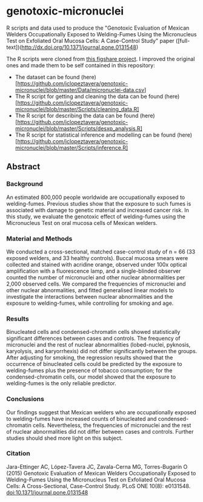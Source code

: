 # genotoxic-micronuclei

R scripts and data used to produce the "Genotoxic Evaluation of Mexican Welders Occupationally Exposed to Welding-Fumes Using the Micronucleus Test on Exfoliated Oral Mucosa Cells: A Case-Control Study" paper ([full-text])(http://dx.doi.org/10.1371/journal.pone.0131548)

The R scripts were cloned from [this figshare project](https://figshare.com/projects/Genotoxic_Evaluation_of_Mexican_Welders_Occupationally_Exposed_to_Welding_Fumes_Using_the_Micronucleus_Test_on_Exfoliated_Oral_Mucosa_Cells_A_Case_Control_Study/3472). I improved the original ones and made them to be self contained in this repository:

*   The dataset can be found (here)[https://github.com/jclopeztavera/genotoxic-micronuclei/blob/master/Data/micronuclei-data.csv]
*   The R script for getting and cleaning the data can be found (here)[https://github.com/jclopeztavera/genotoxic-micronuclei/blob/master/Scripts/cleaning_data.R]
*   The R script for describing the data can be found (here)[https://github.com/jclopeztavera/genotoxic-micronuclei/blob/master/Scripts/desxp_analysis.R]
*   The R script for statistical inference and modelling can be found (here)[https://github.com/jclopeztavera/genotoxic-micronuclei/blob/master/Scripts/inference.R]

## Abstract
### Background 
An estimated 800,000 people worldwide are occupationally exposed to welding-fumes. Previous studies show that the exposure to such fumes is associated with damage to genetic material and increased cancer risk. In this study, we evaluate the genotoxic effect of welding-fumes using the Micronucleus Test on oral mucosa cells of Mexican welders.

### Material and Methods
We conducted a cross-sectional, matched case-control study of n = 66 (33 exposed welders, and 33 healthy controls). Buccal mucosa smears were collected and stained with acridine orange, observed under 100x optical amplification with a fluorescence lamp, and a single-blinded observer counted the number of micronuclei and other nuclear abnormalities per 2,000 observed cells. We compared the frequencies of micronuclei and other nuclear abnormalities, and fitted generalised linear models to investigate the interactions between nuclear abnormalities and the exposure to welding-fumes, while controlling for smoking and age.

### Results 
Binucleated cells and condensed-chromatin cells showed statistically significant differences between cases and controls. The frequency of micronuclei and the rest of nuclear abnormalities (lobed-nuclei, pyknosis, karyolysis, and karyorrhexis) did not differ significantly between the groups. After adjusting for smoking, the regression results showed that the occurrence of binucleated cells could be predicted by the exposure to welding-fumes plus the presence of tobacco consumption; for the condensed-chromatin cells, our model showed that the exposure to welding-fumes is the only reliable predictor.

### Conclusions 
Our findings suggest that Mexican welders who are occupationally exposed to welding-fumes have increased counts of binucleated and condensed-chromatin cells. Nevertheless, the frequencies of micronuclei and the rest of nuclear abnormalities did not differ between cases and controls. Further studies should shed more light on this subject.

### Citation
Jara-Ettinger AC, López-Tavera JC, Zavala-Cerna MG, Torres-Bugarín O (2015) Genotoxic Evaluation of Mexican Welders Occupationally Exposed to Welding-Fumes Using the Micronucleus Test on Exfoliated Oral Mucosa Cells: A Cross-Sectional, Case-Control Study. PLoS ONE 10(8): e0131548. [doi:10.1371/journal.pone.0131548](http://dx.doi.org/10.1371/journal.pone.0131548)


